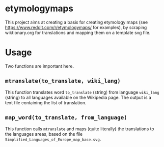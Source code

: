 # etymologymaps
This project aims at creating a basis for creating etymology maps (see https://www.reddit.com/r/etymologymaps/ for examples), by scraping wiktionary.org for translations and mapping them on a template svg file.

# Usage
Two functions are important here.

## `mtranslate(to_translate, wiki_lang)`
This function translates word `to_translate` (string) from language `wiki_lang` (string) to all languages available on the Wikipedia page.
The output is a text file containing the list of translation.

## `map_word(to_translate, from_language)`
This function calls `mtranslate` and maps (quite literally) the translations to the languages areas, based on the file `Simplified_Languages_of_Europe_map_base.svg`.
